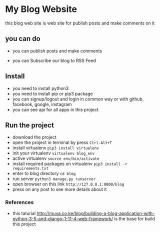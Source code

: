 # My Blog Website

this blog web site is web site for publish posts and make comments on it 

## you can do 

* you can publish posts and make comments

* you can Subscribe our blog to RSS Feed

## Install

* you need to install python3
* you need to install pip or pip3 package
* you can signup/logout  and login in common way or with github, facebook, google, instagram
* you can see api for all apps in this project

## Run the project

* download the project 
* open the project in terminal by press `Ctrl-Alt+T`
* install virtualenv `pip3 install virtualenv` 
* init your virtualenv `virtualenv blog_env` 
* active virtualenv `source env/bin/activate`
* install required packages on virtualenv `pip3 install -r requirements.txt`
* enter to blog directory `cd blog`
* run server `python3 manage.py runserver`
* open browser on this link `http://127.0.0.1:8000/blog`
* press on any post to see more details about it


### References
* this taturial http://muva.co.ke/blog/building-a-blog-application-with-python-3-5-and-django-1-11-4-web-framework/ is the base for build this project 
